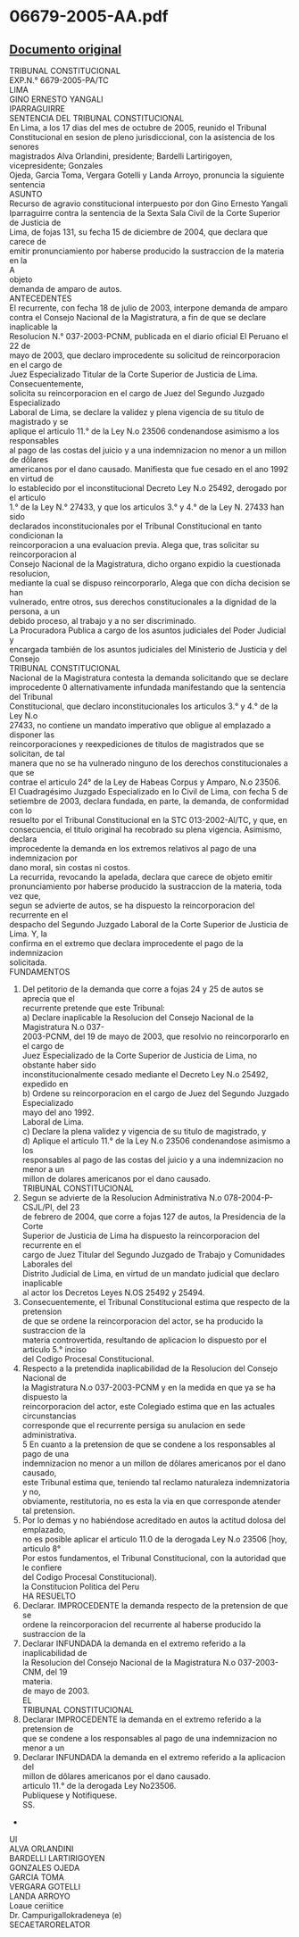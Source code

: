 
06679-2005-AA.pdf
=================
  
[Documento original](https://tc.gob.pe/jurisprudencia/2006/06679-2005-AA.pdf)  
---  
TRIBUNAL CONSTITUCIONAL  
EXP.N.° 6679-2005-PA/TC  
LIMA  
GINO ERNESTO YANGALI  
IPARRAGUIRRE  
SENTENCIA DEL TRIBUNAL CONSTITUCIONAL  
En Lima, a los 17 dias del mes de octubre de 2005, reunido el Tribunal  
Constitucional en sesion de pleno jurisdiccional, con la asistencia de los senores  
magistrados Alva Orlandini, presidente; Bardelli Lartirigoyen, vicepresidente; Gonzales  
Ojeda, Garcia Toma, Vergara Gotelli y Landa Arroyo, pronuncia la siguiente sentencia  
ASUNTO  
Recurso de agravio constitucional interpuesto por don Gino Ernesto Yangali  
Iparraguirre contra la sentencia de la Sexta Sala Civil de la Corte Superior de Justicia de  
Lima, de fojas 131, su fecha 15 de diciembre de 2004, que declara que carece de  
emitir pronunciamiento por haberse producido la sustraccion de la materia en la  
A  
objeto  
demanda de amparo de autos.  
ANTECEDENTES  
El recurrente, con fecha 18 de julio de 2003, interpone demanda de amparo  
contra el Consejo Nacional de la Magistratura, a fin de que se declare inaplicable la  
Resolucion N.° 037-2003-PCNM, publicada en el diario oficial El Peruano el 22 de  
mayo de 2003, que declaro improcedente su solicitud de reincorporacion en el cargo de  
Juez Especializado Titular de la Corte Superior de Justicia de Lima. Consecuentemente,  
solicita su reincorporacion en el cargo de Juez del Segundo Juzgado Especializado  
Laboral de Lima, se declare la validez y plena vigencia de su titulo de magistrado y se  
aplique el articulo 11.° de la Ley N.o 23506 condenandose asimismo a los responsables  
al pago de las costas del juicio y a una indemnizacion no menor a un millon de dôlares  
americanos por el dano causado. Manifiesta que fue cesado en el ano 1992 en virtud de  
lo establecido por el inconstitucional Decreto Ley N.o 25492, derogado por el articulo  
1.° de la Ley N.° 27433, y que los articulos 3.° y 4.° de la Ley N. 27433 han sido  
declarados inconstitucionales por el Tribunal Constitucional en tanto condicionan la  
reincorporacion a una evaluacion previa. Alega que, tras solicitar su reincorporacion al  
Consejo Nacional de la Magistratura, dicho organo expidio la cuestionada resolucion,  
mediante la cual se dispuso reincorporarlo, Alega que con dicha decision se han  
vulnerado, entre otros, sus derechos constitucionales a la dignidad de la persona, a un  
debido proceso, al trabajo y a no ser discriminado.  
La Procuradora Publica a cargo de los asuntos judiciales del Poder Judicial y  
encargada también de los asuntos judiciales del Ministerio de Justicia y del Consejo  
TRIBUNAL CONSTITUCIONAL  
Nacional de la Magistratura contesta la demanda solicitando que se declare  
improcedente 0 alternativamente infundada manifestando que la sentencia del Tribunal  
Constitucional, que declaro inconstitucionales los articulos 3.° y 4.° de la Ley N.o  
27433, no contiene un mandato imperativo que obligue al emplazado a disponer las  
reincorporaciones y reexpediciones de titulos de magistrados que se solicitan, de tal  
manera que no se ha vulnerado ninguno de los derechos constitucionales a que se  
contrae el articulo 24° de la Ley de Habeas Corpus y Amparo, N.o 23506.  
El Cuadragésimo Juzgado Especializado en lo Civil de Lima, con fecha 5 de  
setiembre de 2003, declara fundada, en parte, la demanda, de conformidad con lo  
resuelto por el Tribunal Constitucional en la STC 013-2002-Al/TC, y que, en  
consecuencia, el titulo original ha recobrado su plena vigencia. Asimismo, declara  
improcedente la demanda en los extremos relativos al pago de una indemnizacion por  
dano moral, sin costas ni costos.  
La recurrida, revocando la apelada, declara que carece de objeto emitir  
pronunciamiento por haberse producido la sustraccion de la materia, toda vez que,  
segun se advierte de autos, se ha dispuesto la reincorporacion del recurrente en el  
despacho del Segundo Juzgado Laboral de la Corte Superior de Justicia de Lima. Y, la  
confirma en el extremo que declara improcedente el pago de la indemnizacion  
solicitada.  
FUNDAMENTOS  
1. Del petitorio de la demanda que corre a fojas 24 y 25 de autos se aprecia que el  
recurrente pretende que este Tribunal:  
a) Declare inaplicable la Resolucion del Consejo Nacional de la Magistratura N.o 037-  
2003-PCNM, del 19 de mayo de 2003, que resolvio no reincorporarlo en el cargo de  
Juez Especializado de la Corte Superior de Justicia de Lima, no obstante haber sido  
inconstitucionalmente cesado mediante el Decreto Ley N.o 25492, expedido en  
b) Ordene su reincorporacion en el cargo de Juez del Segundo Juzgado Especializado  
mayo del ano 1992.  
Laboral de Lima.  
c) Declare la plena validez y vigencia de su titulo de magistrado, y  
d) Aplique el articulo 11.° de la Ley N.o 23506 condenandose asimismo a los  
responsables al pago de las costas del juicio y a una indemnizacion no menor a un  
millon de dolares americanos por el dano causado.  
TRIBUNAL CONSTITUCIONAL  
2. Segun se advierte de la Resolucion Administrativa N.o 078-2004-P-CSJL/PI, del 23  
de febrero de 2004, que corre a fojas 127 de autos, la Presidencia de la Corte  
Superior de Justicia de Lima ha dispuesto la reincorporacion del recurrente en el  
cargo de Juez Titular del Segundo Juzgado de Trabajo y Comunidades Laborales del  
Distrito Judicial de Lima, en virtud de un mandato judicial que declaro inaplicable  
al actor los Decretos Leyes N.OS 25492 y 25494.  
3. Consecuentemente, el Tribunal Constitucional estima que respecto de la pretension  
 de que se ordene la reincorporacion del actor, se ha producido la sustraccion de la  
materia controvertida, resultando de aplicacion lo dispuesto por el articulo 5.° inciso  
del Codigo Procesal Constitucional.  
4. Respecto a la pretendida inaplicabilidad de la Resolucion del Consejo Nacional de  
la Magistratura N.o 037-2003-PCNM y en la medida en que ya se ha dispuesto la  
reincorporacion del actor, este Colegiado estima que en las actuales circunstancias  
corresponde que el recurrente persiga su anulacion en sede administrativa.  
5 En cuanto a la pretension de que se condene a los responsables al pago de una  
indemnizacion no menor a un millon de dôlares americanos por el dano causado,  
este Tribunal estima que, teniendo tal reclamo naturaleza indemnizatoria y no,  
obviamente, restitutoria, no es esta la via en que corresponde atender tal pretension.  
6. Por lo demas y no habiéndose acreditado en autos la actitud dolosa del emplazado,  
no es posible aplicar el articulo 11.0 de la derogada Ley N.o 23506 [hoy, articulo 8°  
Por estos fundamentos, el Tribunal Constitucional, con la autoridad que le confiere  
del Codigo Procesal Constitucional).  
la Constitucion Politica del Peru  
HA RESUELTO  
1. Declarar. IMPROCEDENTE la demanda respecto de la pretension de que se  
ordene la reincorporacion del recurrente al haberse producido la sustraccion de la  
2. Declarar INFUNDADA la demanda en el extremo referido a la inaplicabilidad de  
la Resolucion del Consejo Nacional de la Magistratura N.o 037-2003-CNM, del 19  
materia.  
de mayo de 2003.  
EL  
TRIBUNAL CONSTITUCIONAL  
3. Declarar IMPROCEDENTE la demanda en el extremo referido a la pretension de  
que se condene a los responsables al pago de una indemnizacion no menor a un  
4. Declarar INFUNDADA la demanda en el extremo referido a la aplicacion del  
millon de dôlares americanos por el dano causado.  
articulo 11.° de la derogada Ley No23506.  
Publiquese y Notifiquese.  
SS.  
-  
Ul  
ALVA ORLANDINI  
BARDELLI LARTIRIGOYEN  
GONZALES OJEDA  
GARCIA TOMA  
VERGARA GOTELLI  
LANDA ARROYO  
Loaue ceriitice  
Dr. Campurigallokradeneya (e)  
SECAETARORELATOR